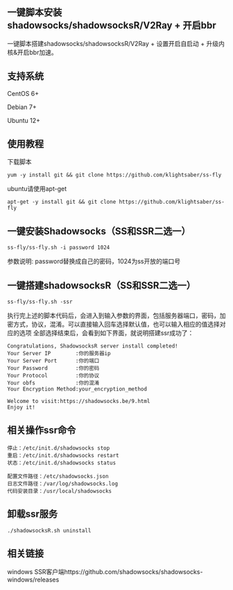 一键脚本安装shadowsocks/shadowsocksR/V2Ray + 开启bbr
---

一键脚本搭建shadowsocks/shadowsocksR/V2Ray + 设置开启自启动 + 升级内核&开启bbr加速。

## 支持系统
CentOS 6+

Debian 7+

Ubuntu 12+

## 使用教程
下载脚本
```
yum -y install git && git clone https://github.com/klightsaber/ss-fly
```
ubuntu请使用apt-get
```
apt-get -y install git && git clone https://github.com/klightsaber/ss-fly
```
## 一键安装Shadowsocks（SS和SSR二选一）
```
ss-fly/ss-fly.sh -i password 1024
```
参数说明: password替换成自己的密码，1024为ss开放的端口号
## 一键搭建shadowsocksR（SS和SSR二选一）
```
ss-fly/ss-fly.sh -ssr
```
执行完上述的脚本代码后，会进入到输入参数的界面，包括服务器端口，密码，加密方式，协议，混淆。可以直接输入回车选择默认值，也可以输入相应的值选择对应的选项
全部选择结束后，会看到如下界面，就说明搭建ssr成功了：
```
Congratulations, ShadowsocksR server install completed!
Your Server IP        :你的服务器ip
Your Server Port      :你的端口
Your Password         :你的密码
Your Protocol         :你的协议
Your obfs             :你的混淆
Your Encryption Method:your_encryption_method
 
Welcome to visit:https://shadowsocks.be/9.html
Enjoy it!
```
## 相关操作ssr命令
```启动：/etc/init.d/shadowsocks start
停止：/etc/init.d/shadowsocks stop
重启：/etc/init.d/shadowsocks restart
状态：/etc/init.d/shadowsocks status
 
配置文件路径：/etc/shadowsocks.json
日志文件路径：/var/log/shadowsocks.log
代码安装目录：/usr/local/shadowsocks
```

## 卸载ssr服务
```
./shadowsocksR.sh uninstall
```
## 相关链接
windows SSR客户端https://github.com/shadowsocks/shadowsocks-windows/releases

